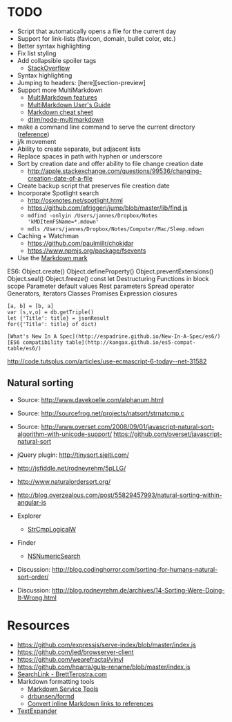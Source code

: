 # TODO

- Script that automatically opens a file for the current day
- Support for link-lists (favicon, domain, bullet color, etc.)
- Better syntax highlighting
- Fix list styling
- Add collapsible spoiler tags
	- [StackOverflow](http://meta.stackexchange.com/questions/1191/add-markdown-support-for-hidden-until-you-click-text-aka-spoilers)
- Syntax highlighting
- Jumping to headers: [here][section-preview]
- Support more MultiMarkdown
	- [MultiMarkdown features](http://bywordapp.com/markdown/guide.html#section-mmd)
	- [MultiMarkdown User's Guide](https://github.com/fletcher/MultiMarkdown/blob/master/Documentation/MultiMarkdown%20User%27s%20Guide.md)
	- [Markdown cheat sheet](http://warpedvisions.org/projects/markdown-cheat-sheet.md)
	- [dtjm/node-multimarkdown](https://github.com/dtjm/node-multimarkdown)
- make a command line command to serve the current directory ([reference](https://github.com/visionmedia/serve/blob/master/bin/serve))
- j/k movement
- Ability to create separate, but adjacent lists
- Replace spaces in path with hyphen or underscore
- Sort by creation date and offer ability to file change creation date
	- <http://apple.stackexchange.com/questions/99536/changing-creation-date-of-a-file>
- Create backup script that preserves file creation date
- Incorporate Spotlight search
	- <http://osxnotes.net/spotlight.html>
	- <https://github.com/afriggeri/jump/blob/master/lib/find.js>
	- `mdfind -onlyin /Users/jannes/Dropbox/Notes 'kMDItemFSName=*.mdown'`
	- `mdls /Users/jannes/Dropbox/Notes/Computer/Mac/Sleep.mdown`
- Caching + Watchman
	- <https://github.com/paulmillr/chokidar>
	- <https://www.npmjs.org/package/fsevents>
- Use the [Markdown mark](https://github.com/dcurtis/markdown-mark/blob/master/README.md)

ES6:
	Object.create()
	Object.defineProperty()
	Object.preventExtensions()
	Object.seal()
	Object.freeze()
	const
	let
	Destructuring
	Functions in block scope
	Parameter default values
	Rest parameters
	Spread operator
	Generators, iterators
	Classes
	Promises
	Expression closures

	[a, b] = [b, a]
	var [s,v,o] = db.getTriple()
	let {'Title': title} = jsonResult
	for({'Title': title} of dict)

	[What's New In A Spec](http://espadrine.github.io/New-In-A-Spec/es6/)
	[ES6 compatibility table](http://kangax.github.io/es5-compat-table/es6/)
http://code.tutsplus.com/articles/use-ecmascript-6-today--net-31582

## Natural sorting

- Source: <http://www.davekoelle.com/alphanum.html>
- Source: <http://sourcefrog.net/projects/natsort/strnatcmp.c>
- Source: <http://www.overset.com/2008/09/01/javascript-natural-sort-algorithm-with-unicode-support/> <https://github.com/overset/javascript-natural-sort>
- jQuery plugin: <http://tinysort.sjeiti.com/>
- <http://jsfiddle.net/rodneyrehm/5pLLG/>

- <http://www.naturalordersort.org/>
- <http://blog.overzealous.com/post/55829457993/natural-sorting-within-angular-js>
- Explorer
	- [StrCmpLogicalW](http://msdn.microsoft.com/en-us/library/bb759947.aspx)
- Finder
	- [NSNumericSearch](https://developer.apple.com/library/ios/documentation/Cocoa/Conceptual/Strings/Articles/SearchingStrings.html)

- Discussion: <http://blog.codinghorror.com/sorting-for-humans-natural-sort-order/>
- Discussion: <http://blog.rodneyrehm.de/archives/14-Sorting-Were-Doing-It-Wrong.html>

# Resources

- <https://github.com/expressjs/serve-index/blob/master/index.js>
- <https://github.com/jed/browserver-client>
- <https://github.com/wearefractal/vinyl>
- <https://github.com/hparra/gulp-rename/blob/master/index.js>
- [SearchLink - BrettTerpstra.com](http://brettterpstra.com/projects/searchlink/)
- Markdown formatting tools
	- [Markdown Service Tools](http://brettterpstra.com/projects/markdown-service-tools/)
	- [drbunsen/formd](https://github.com/drbunsen/formd)
	- [Convert inline Markdown links to references](https://gist.github.com/ttscoff/1207337)
- [TextExpander](https://smilesoftware.com/TextExpander/index.html)